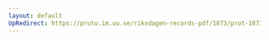 ```yaml
---
layout: default
UpRedirect: https://pruto.im.uu.se/riksdagen-records-pdf/1873/prot-1873--fk--422/prot-1873--fk--422_000.pdf
---
```

